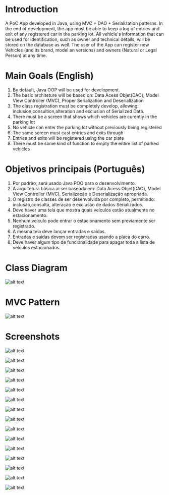 # Introduction
  A PoC App developed in Java, using MVC + DAO + Serialization patterns. In the end of development, the app must be able to keep a log of entries and exit of any registered car in the parking lot. All vehicle's information that can be used for identification, such as owner and technical details, will be stored on the database as well. The user of the App can register new Vehicles (and its brand, model an versions) and owners (Natural or Legal Person) at any time.

# Main Goals (English)
1. By default, Java OOP will be used for development. 
2. The basic architeture will be based on: Data Acess Objet(DAO), Model View Controller (MVC), Proper Serialization and Deserialization
3. The class registration must be completely develop, allowing: inclusion,consultion,alteration and exclusion of Serialized Data.
4. There must be a screen that shows which vehicles are curently in the parking lot
5. No vehicle can enter the parking lot without previously being registered
6. The same screen must cast entries and exits through
7. Entries and exits will be registered using the car plate
8. There must be some kind of function to empty the entire list of parked vehicles

# Objetivos principais (Português)
1. Por padrão, será usado Java POO para o desenvolvimento.
2. A arquitetura básica ai ser baseada em: Data Acess Objet(DAO), Model View Controller (MVC), Serialização e Deserialização apropriada.
3. O registro de classes de ser desenvolvida por completo, permitindo: inclusão,consulta, alteração e exclusão de dados Serializados.
4. Deve haver uma tela que mostra quais veículos estão atualmente no estacionamento.
5. Nenhum veículo pode entrar o estacionamento sem previamente ser registrado.
6. A mesma tela deve lançar entradas e saídas.
7. Entradas e saídas devem ser registradas usando a placa do carro.
8. Deve haver algum tipo de funcionalidade para apagar toda a lista de veículos estacionados.

# Class Diagram
![alt text](https://github.com/pedro-ca/Parking-Lot-Control/blob/master/Expecifications/Classes%20Diagram%20PNG.PNG?raw=true)

# MVC Pattern
![alt text](https://github.com/pedro-ca/Parking-Lot-Control/blob/master/Expecifications/mvc%20pattern.png?raw=true)

# Screenshots
![alt text](https://github.com/pedro-ca/Parking-Lot-Control/blob/master/Screenshots/parkinglot%20mainmenu%20database.JPG)

![alt text](https://github.com/pedro-ca/Parking-Lot-Control/blob/master/Screenshots/parkinglot%20mainmenu%20parking.JPG)

![alt text](https://github.com/pedro-ca/Parking-Lot-Control/blob/master/Screenshots/parkinglot%20register%20brand.JPG)

![alt text](https://github.com/pedro-ca/Parking-Lot-Control/blob/master/Screenshots/parkinglot%20register%20model.JPG)

![alt text](https://github.com/pedro-ca/Parking-Lot-Control/blob/master/Screenshots/parkinglot%20register%20versions.JPG)

![alt text](https://github.com/pedro-ca/Parking-Lot-Control/blob/master/Screenshots/parkinglot%20register%20owner.JPG)

![alt text](https://github.com/pedro-ca/Parking-Lot-Control/blob/master/Screenshots/parkinglot%20register%20vehicle.JPG)

![alt text](https://github.com/pedro-ca/Parking-Lot-Control/blob/master/Screenshots/parkinglot%20register%20exitentry.JPG)

![alt text](https://github.com/pedro-ca/Parking-Lot-Control/blob/master/Screenshots/parkinglot%20list%20brands.JPG)

![alt text](https://github.com/pedro-ca/Parking-Lot-Control/blob/master/Screenshots/parkinglot%20list%20models.JPG)

![alt text](https://github.com/pedro-ca/Parking-Lot-Control/blob/master/Screenshots/parkinglot%20list%20versions.JPG)

![alt text](https://github.com/pedro-ca/Parking-Lot-Control/blob/master/Screenshots/parkinglot%20list%20owner.JPG)

![alt text](https://github.com/pedro-ca/Parking-Lot-Control/blob/master/Screenshots/parkinglot%20list%20vehicles.JPG)

![alt text](https://github.com/pedro-ca/Parking-Lot-Control/blob/master/Screenshots/parkinglot%20list%20entrylog.JPG)

![alt text](https://github.com/pedro-ca/Parking-Lot-Control/blob/master/Screenshots/parkinglot%20list%20exitlog.JPG)
